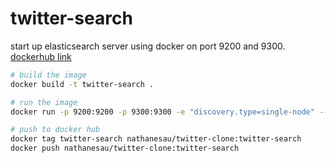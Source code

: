 # twitter-search

start up elasticsearch server using docker on port 9200 and 9300. [dockerhub link](https://hub.docker.com/repository/docker/nathanesau/twitter-clone)

```bash
# build the image
docker build -t twitter-search .

# run the image
docker run -p 9200:9200 -p 9300:9300 -e "discovery.type=single-node" --name twitter-search -d twitter-search

# push to docker hub
docker tag twitter-search nathanesau/twitter-clone:twitter-search
docker push nathanesau/twitter-clone:twitter-search
```